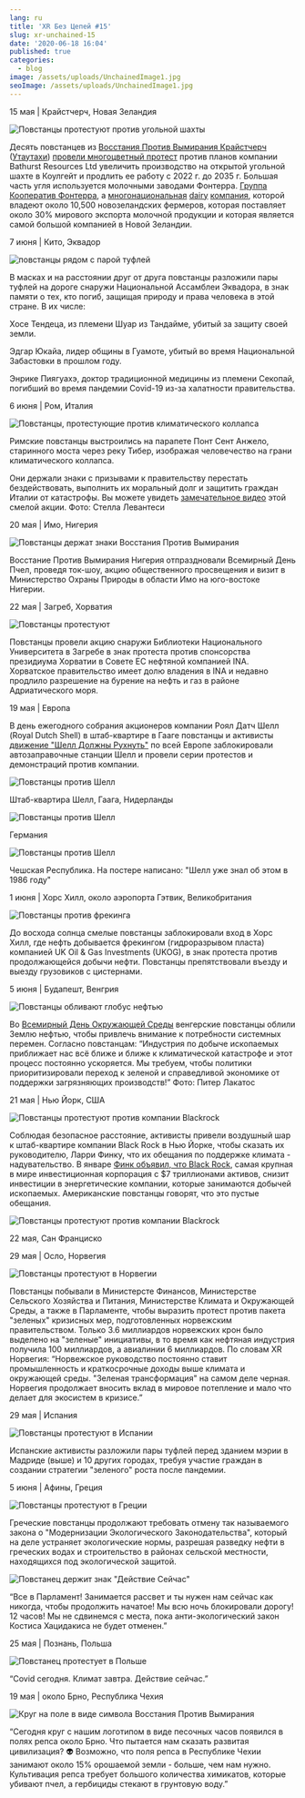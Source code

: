 ```yaml
---
lang: ru
title: 'XR Без Цепей #15'
slug: xr-unchained-15
date: '2020-06-18 16:04'
published: true
categories:
  - blog
image: /assets/uploads/UnchainedImage1.jpg
seoImage: /assets/uploads/UnchainedImage1.jpg
---
```


15 мая | Крайстчерч, Новая Зеландия

![Повстанцы протестуют против угольной
шахты](/assets/uploads/UnchainedImage1.jpg)

Десять повстанцев из [Восстания Против Вымирания
Крайстчерч](https://www.facebook.com/XR.Chch/)
([Утаутахи](https://www.facebook.com/XR.Chch/)) [провели многоцветный
протест](https://www.youtube.com/watch?v=RScq_9ekt5o&feature=youtu.be)
против планов компании Bathurst Resources Ltd увеличить производство на
открытой угольной шахте в Коулгейт и продлить ее работу с 2022 г. до 2035
г. Большая часть угля используется молочными заводами Фонтерра. [Группа
Кооператив Фонтерра](https://en.wikipedia.org/wiki/Fonterra), a
[](https://en.wikipedia.org/wiki/New_Zealand)
[многонациональная](https://en.wikipedia.org/wiki/Multinational_corporation)
[dairy](https://en.wikipedia.org/wiki/Dairy)
[компания](https://en.wikipedia.org/wiki/Co-operative), которой владеют
около 10,500 новозеландских фермеров, которая поставляет около 30% мирового
экспорта молочной продукции и которая является самой большой компанией в
Новой Зеландии.

7 июня | Кито, Эквадор

![повстанцы рядом с парой туфлей](/assets/uploads/UnchainedImage2.jpg)

В масках и на расстоянии друг от друга повстанцы разложили пары туфлей на
дороге снаружи Национальной Ассамблеи Эквадора, в знак памяти о тех, кто
погиб, защищая природу и права человека в этой стране. В их числе:

Хосе Тендеца, из племени Шуар из Тандайме, убитый за защиту своей земли.

Эдгар Юкайа, лидер общины в Гуамоте, убитый во время Национальной Забастовки
в прошлом году.

Энрике Пиягуахэ, доктор традиционной медицины из племени Секопай, погибший
во время пандемии Covid-19 из-за халатности правительства.

6 июня | Ром, Италия

![Повстанцы, протестующие против климатического
коллапса](/assets/uploads/UnchainedImage3.jpg)

Римские повстанцы выстроились на парапете Понт Сент Анжело, старинного моста
через реку Тибер, изображая человечество на грани климатического коллапса.

Они держали знаки с призывами к правительству перестать бездействовать,
выполнить их моральный долг и защитить граждан Италии от катастрофы. Вы
можете увидеть [замечательное
видео](https://www.facebook.com/ExtinctionRebellionRoma/videos/2324621394501185/)
этой смелой акции. Фото: Стелла Левантеси

20 мая | Имо, Нигерия

![Повстанцы держат знаки Восстания Против
Вымирания](/assets/uploads/UnchainedImage4.jpg)

Восстание Против Вымирания Нигерия отпраздновали Всемирный День Пчел,
проведя ток-шоу, акцию общественного просвещения и визит в Министерство
Охраны Природы в области Имо на юго-востоке Нигерии.

22 мая | Загреб, Хорватия

![Повстанцы протестуют](/assets/uploads/UnchainedImage5.jpg)

Повстанцы провели акцию снаружи Библиотеки Национального Университета в
Загребе в знак протеста против спонсорства президиума Хорватии в Совете ЕС
нефтяной компанией INA. Хорватское правительство имеет долю владения в INA и
недавно продлило разрешение на бурение на нефть и газ в районе
Адриатического моря.

19 мая | Европа

В день ежегодного собрания акционеров компании Роял Датч Шелл (Royal Dutch
Shell) в штаб-квартире в Гааге повстанцы и активисты [движение "Шелл Должны
Рухнуть"](https://www.facebook.com/shellmustfall/) по всей Европе
заблокировали автозаправочные станции Шелл и провели серии протестов и
демонстраций против компании.

![Повстанцы против Шелл](/assets/uploads/Unchained6.jpg)

Штаб-квартира Шелл, Гаага, Нидерланды

![Повстанцы против Шелл](/assets/uploads/UnchainedImage7.jpg)

Германия

![Повстанцы против Шелл](/assets/uploads/Unchainedimage8.jpg)

Чешская Республика. На постере написано: "Шелл уже знал об этом в 1986 году"

1 июня | Хорс Хилл, около аэропорта Гэтвик, Великобритания

![Повстанцы против фрекинга](/assets/uploads/UnchainedImage9.jpg)

До восхода солнца смелые повстанцы заблокировали вход в Хорс Хилл, где нефть
добывается фрекингом (гидроразрывом пласта) компанией UK Oil & Gas
Investments (UKOG), в знак протеста против продолжающейся добычи
нефти. Повстанцы препятствовали въезду и выезду грузовиков с цистернами.

5 июня | Будапешт, Венгрия

![Повстанцы обливают глобус нефтью](/assets/uploads/Unchainedimage10.jpg)

Во [Всемирный День Окружающей
Среды](https://www.worldenvironmentday.global/) венгерские повстанцы облили
Землю нефтью, чтобы привлечь внимание к потребности системных
перемен. Согласно повстанцам: “Индустрия по добыче ископаемых приближает нас
всё ближе и ближе к климатической катастрофе и этот процесс постоянно
ускоряется. Мы требуем, чтобы политики приоритизировали переход к зеленой и
справедливой экономике от поддержки загрязняющих производств!” Фото: Питер
Лакатос

21 мая | Нью Йорк, США

![Повстанцы протестуют против компании
Blackrock](/assets/uploads/UnchainedImage11.jpg)

Соблюдая безопасное расстояние, активисты привели воздушный шар к
штаб-квартире компании Black Rock в Нью Йорке, чтобы сказать их
руководителю, Ларри Финку, что их обещания по поддержке климата -
надувательство. В январе [Финк объявил, что Black
Rock](https://www.theguardian.com/environment/2020/jan/15/blackrock-climate-change-environment-divestment-coal),
самая крупная в мире инвестиционная корпорация с $7 триллионами активов,
снизит инвестиции в энергетические компании, которые занимаются добычей
ископаемых. Американские повстанцы говорят, что это пустые обещания.

![Повстанцы протестуют против компании
Blackrock](/assets/uploads/UnchainedImage12.jpg)

22 мая, Сан Франциско

29 мая | Осло, Норвегия

![Повстанцы протестуют в Норвегии](/assets/uploads/UnchainedImage13.jpg)

Повстанцы побывали в Министерсте Финансов, Министерстве Сельского Хозяйства
и Питания, Министерстве Климата и Окружающей Среды, а также в Парламенте,
чтобы выразить протест против пакета "зеленых" кризисных мер, подготовленных
норвежским правительством. Только 3.6 миллиардов норвежских крон было
выделено на "зеленые" инициативы, в то время как нефтяная индустрия получила
100 миллиардов, а авиалинии 6 миллиардов. По словам XR Норвегия: “Норвежское
руководство постоянно ставит промышленность и краткосрочные доходы выше
климата и окружающей среды. "Зеленая трансформация" на самом деле
черная. Норвегия продолжает вносить вклад в мировое потепление и мало что
делает для экосистем в кризисе.”

29 мая | Испания

![Повстанцы протестуют в Испании](/assets/uploads/UnchainedImage14.jpg)

Испанские активисты разложили пары туфлей перед зданием мэрии в Мадриде
(выше) и 10 других городах, требуя участие граждан в создании стратегии
"зеленого" роста после пандемии.

5 июня | Афины, Греция

![Повстанцы протестуют в Греции](/assets/uploads/UnchainedImage15.jpg)

Греческие повстанцы продолжают требовать отмену так называемого закона о
"Модернизации Экологического Законодательства", который на деле устраняет
экологические нормы, разрешая разведку нефти в греческих водах и
строительство в районах сельской местности, находящихся под экологической
защитой.

![Повстанец держит знак "Действие
Сейчас"](/assets/uploads/UnchainedImage16.jpg)

“Все в Парламент! Занимается рассвет и ты нужен нам сейчас как никогда,
чтобы продолжить начатое! Мы всю ночь блокировали дорогу! 12 часов! Мы не
сдвинемся с места, пока анти-экологический закон Костиса Хацидакиса не будет
отменен.”

25 мая | Познань, Польша

![Повстанец протестует в Польше](/assets/uploads/UnchainedImage17.jpg)

“Covid сегодня. Климат завтра. Действие сейчас.”

19 мая | около Брно, Республика Чехия

![Круг на поле в виде символа Восстания Против
Вымирания](/assets/uploads/UnchianedImage18.jpg)

“Сегодня круг с нашим логотипом в виде песочных часов появился в полях репса
около Брно. Что пытается нам сказать развитая цивилизация? 👽 Возможно, что
поля репса в Республике Чехии занимают около 15% орошаемой земли - больше,
чем нам нужно. Культивация репса требует большого количества химикатов,
которые убивают пчел, а гербициды стекают в грунтовую воду.”
